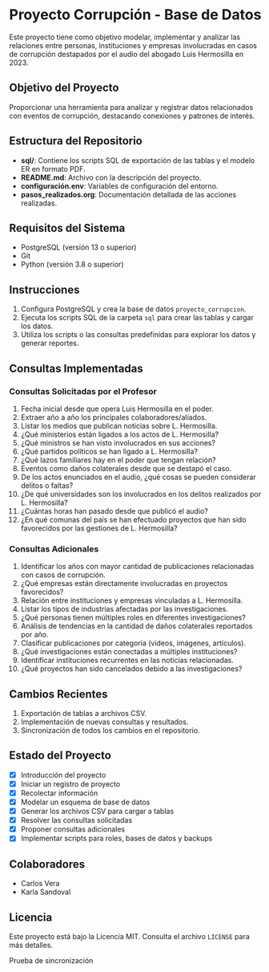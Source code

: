 # Proyecto Corrupción - Base de Datos

Este proyecto tiene como objetivo modelar, implementar y analizar las relaciones entre personas, instituciones y empresas involucradas en casos de corrupción destapados por el audio del abogado Luis Hermosilla en 2023.

## Objetivo del Proyecto
Proporcionar una herramienta para analizar y registrar datos relacionados con eventos de corrupción, destacando conexiones y patrones de interés.

## Estructura del Repositorio
- **sql/**: Contiene los scripts SQL de exportación de las tablas y el modelo ER en formato PDF.
- **README.md**: Archivo con la descripción del proyecto.
- **configuración.env**: Variables de configuración del entorno.
- **pasos_realizados.org**: Documentación detallada de las acciones realizadas.

## Requisitos del Sistema
- PostgreSQL (versión 13 o superior)
- Git
- Python (versión 3.8 o superior)

## Instrucciones
1. Configura PostgreSQL y crea la base de datos `proyecto_corrupcion`.
2. Ejecuta los scripts SQL de la carpeta `sql` para crear las tablas y cargar los datos.
3. Utiliza los scripts o las consultas predefinidas para explorar los datos y generar reportes.

## Consultas Implementadas
### Consultas Solicitadas por el Profesor
1. Fecha inicial desde que opera Luis Hermosilla en el poder.
2. Extraer año a año los principales colaboradores/aliados.
3. Listar los medios que publican noticias sobre L. Hermosilla.
4. ¿Qué ministerios están ligados a los actos de L. Hermosilla?
5. ¿Qué ministros se han visto involucrados en sus acciones?
6. ¿Qué partidos políticos se han ligado a L. Hermosilla?
7. ¿Qué lazos familiares hay en el poder que tengan relación?
8. Eventos como daños colaterales desde que se destapó el caso.
9. De los actos enunciados en el audio, ¿qué cosas se pueden considerar delitos o faltas?
10. ¿De qué universidades son los involucrados en los delitos realizados por L. Hermosilla?
11. ¿Cuántas horas han pasado desde que publicó el audio?
12. ¿En qué comunas del país se han efectuado proyectos que han sido favorecidos por las gestiones de L. Hermosilla?

### Consultas Adicionales
1. Identificar los años con mayor cantidad de publicaciones relacionadas con casos de corrupción.
2. ¿Qué empresas están directamente involucradas en proyectos favorecidos?
3. Relación entre instituciones y empresas vinculadas a L. Hermosilla.
4. Listar los tipos de industrias afectadas por las investigaciones.
5. ¿Qué personas tienen múltiples roles en diferentes investigaciones?
6. Análisis de tendencias en la cantidad de daños colaterales reportados por año.
7. Clasificar publicaciones por categoría (videos, imágenes, artículos).
8. ¿Qué investigaciones están conectadas a múltiples instituciones?
9. Identificar instituciones recurrentes en las noticias relacionadas.
10. ¿Qué proyectos han sido cancelados debido a las investigaciones?

## Cambios Recientes
1. Exportación de tablas a archivos CSV.
2. Implementación de nuevas consultas y resultados.
3. Sincronización de todos los cambios en el repositorio.

## Estado del Proyecto
- [x] Introducción del proyecto
- [x] Iniciar un registro de proyecto
- [x] Recolectar información
- [x] Modelar un esquema de base de datos
- [x] Generar los archivos CSV para cargar a tablas
- [x] Resolver las consultas solicitadas
- [x] Proponer consultas adicionales
- [x] Implementar scripts para roles, bases de datos y backups

## Colaboradores
- Carlos Vera
- Karla Sandoval

## Licencia
Este proyecto está bajo la Licencia MIT. Consulta el archivo `LICENSE` para más detalles.

Prueba de sincronización
